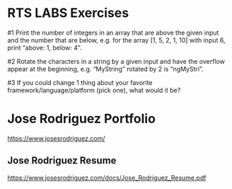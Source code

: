 # RTS LABS Exercises

#1 Print the number of integers in an array that are above the given input and the number that are below, e.g. for the array [1, 5, 2, 1, 10] with input 6, print “above: 1, below: 4”.

#2 Rotate the characters in a string by a given input and have the overflow appear at the beginning, e.g. “MyString” rotated by 2 is “ngMyStri”.

#3 If you could change 1 thing about your favorite framework/language/platform (pick one), what would it be?

# Jose Rodriguez Portfolio

https://www.josesrodriguez.com/

## Jose Rodriguez Resume

https://www.josesrodriguez.com/docs/Jose_Rodriguez_Resume.pdf
